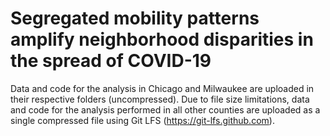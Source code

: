 # Segregated mobility patterns amplify neighborhood disparities in the spread of COVID-19

Data and code for the analysis in Chicago and Milwaukee are uploaded in their respective folders (uncompressed).
Due to file size limitations, data and code for the analysis performed in all other counties are uploaded as a single compressed file using Git LFS (https://git-lfs.github.com).

